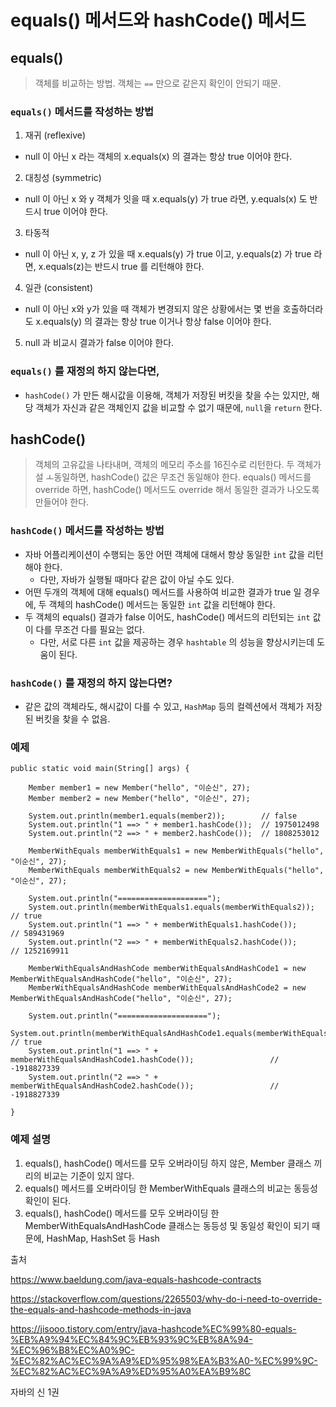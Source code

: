 
# equals() 메서드와 hashCode() 메서드

## equals()
> 객체를 비교하는 방법. 객체는 `==` 만으로 같은지 확인이 안되기 때문.

### `equals()` 메서드를 작성하는 방법
1. 재귀 (reflexive)
- null 이 아닌 x 라는 객체의 x.equals(x) 의 결과는 항상 true 이어야 한다.
2. 대칭성 (symmetric)
- null 이 아닌 x 와 y 객체가 잇을 때 x.equals(y) 가 true 라면, y.equals(x) 도 반드시 true 이어야 한다.
3. 타동적 
- null 이 아닌 x, y, z 가 있을 때 x.equals(y) 가 true 이고, y.equals(z) 가 true 라면, x.equals(z)는 반드시 true 를 리턴해야 한다.
4. 일관 (consistent)
- null 이 아닌 x와 y가 있을 때 객체가 변경되지 않은 상황에서는 몇 번을 호출하더라도 x.equals(y) 의 결과는 항상 true 이거나 항상 false 이어야 한다.
5. null 과 비교시 결과가 false 이어야 한다.

### `equals()` 를 재정의 하지 않는다면,
  - `hashCode()` 가 만든 해시값을 이용해, 객체가 저장된 버킷을 찾을 수는 있지만, 해당 객체가 자신과 같은 객체인지 값을 비교할 수 없기 때문에, `null`을 `return` 한다.

## hashCode()
> 객체의 고유값을 나타내며, 객체의 메모리 주소를 16진수로 리턴한다.
> 두 객체가 설 ㅗ동일하면, hashCode() 값은 무조건 동일해야 한다.
> equals() 메서드를 override 하면, hashCode() 메서드도 override 해서 동일한 결과가 나오도록 만들어야 한다.

### `hashCode()` 메서드를 작성하는 방법
- 자바 어플리케이션이 수행되는 동안 어떤 객체에 대해서 항상 동일한 `int` 값을 리턴해야 한다.
  - 다만, 자바가 실행될 때마다 같은 값이 아닐 수도 있다.
- 어떤 두개의 객체에 대해 equals() 메서드를 사용하여 비교한 결과가 true 일 경우에, 두 객체의 hashCode() 메서드는 동일한 `int` 값을 리턴해야 한다.
- 두 객체의 equals() 결과가 false 이어도, hashCode() 메서드의 리턴되는 `int` 값이 다를 무조건 다를 필요는 없다.
  - 다만, 서로 다른 `int` 값을 제공하는 경우 `hashtable` 의 성능을 향상시키는데 도움이 된다.

### `hashCode()` 를 재정의 하지 않는다면?
  - 같은 값의 객체라도, 해시값이 다를 수 있고, `HashMap` 등의 컬렉션에서 객체가 저장된 버킷을 찾을 수 없음.

### 예제
```
public static void main(String[] args) {

    Member member1 = new Member("hello", "이순신", 27);
    Member member2 = new Member("hello", "이순신", 27);

    System.out.println(member1.equals(member2));        // false
    System.out.println("1 ==> " + member1.hashCode());  // 1975012498
    System.out.println("2 ==> " + member2.hashCode());  // 1808253012

    MemberWithEquals memberWithEquals1 = new MemberWithEquals("hello", "이순신", 27);
    MemberWithEquals memberWithEquals2 = new MemberWithEquals("hello", "이순신", 27);

    System.out.println("====================");
    System.out.println(memberWithEquals1.equals(memberWithEquals2)); // true
    System.out.println("1 ==> " + memberWithEquals1.hashCode());     // 589431969
    System.out.println("2 ==> " + memberWithEquals2.hashCode());     // 1252169911

    MemberWithEqualsAndHashCode memberWithEqualsAndHashCode1 = new MemberWithEqualsAndHashCode("hello", "이순신", 27);
    MemberWithEqualsAndHashCode memberWithEqualsAndHashCode2 = new MemberWithEqualsAndHashCode("hello", "이순신", 27);

    System.out.println("====================");
    System.out.println(memberWithEqualsAndHashCode1.equals(memberWithEqualsAndHashCode2));  // true
    System.out.println("1 ==> " + memberWithEqualsAndHashCode1.hashCode());                 // -1918827339
    System.out.println("2 ==> " + memberWithEqualsAndHashCode2.hashCode());                 // -1918827339

}
```

### 예제 설명
1. equals(), hashCode() 메서드를 모두 오버라이딩 하지 않은, Member 클래스 끼리의 비교는 기준이 있지 않다.
2. equals() 메서드를 오버라이딩 한 MemberWithEquals 클래스의 비교는 동등성 확인이 된다.
3. equals(), hashCode() 메서드를 모두 오버라이딩 한 MemberWithEqualsAndHashCode 클래스는 동등성 및 동일성 확인이 되기 때문에, HashMap, HashSet 등 Hash


출처

https://www.baeldung.com/java-equals-hashcode-contracts

https://stackoverflow.com/questions/2265503/why-do-i-need-to-override-the-equals-and-hashcode-methods-in-java

https://jisooo.tistory.com/entry/java-hashcode%EC%99%80-equals-%EB%A9%94%EC%84%9C%EB%93%9C%EB%8A%94-%EC%96%B8%EC%A0%9C-%EC%82%AC%EC%9A%A9%ED%95%98%EA%B3%A0-%EC%99%9C-%EC%82%AC%EC%9A%A9%ED%95%A0%EA%B9%8C

자바의 신 1권
